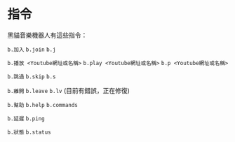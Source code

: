 # 指令
黑貓音樂機器人有這些指令：

`b.加入` `b.join` `b.j`

`b.播放 <Youtube網址或名稱>` `b.play <Youtube網址或名稱>` `b.p <Youtube網址或名稱>`

`b.跳過` `b.skip` `b.s`

`b.離開` `b.leave` `b.lv` (目前有錯誤，正在修復)

`b.幫助` `b.help` `b.commands`

`b.延遲` `b.ping`

`b.狀態` `b.status`

